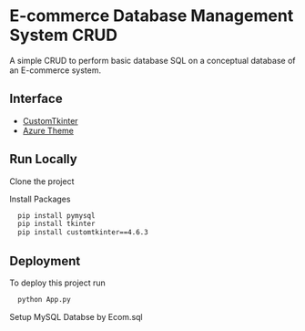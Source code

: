 # E-commerce Database Management System CRUD

A simple CRUD to perform basic database SQL on a conceptual database of an E-commerce system.

## Interface

 - [CustomTkinter](https://github.com/TomSchimansky/CustomTkinter)
 - [Azure Theme](https://github.com/rdbende/Azure-ttk-theme)

## Run Locally

Clone the project

Install Packages

```bash
  pip install pymysql
  pip install tkinter
  pip install customtkinter==4.6.3
```

## Deployment

To deploy this project run

```bash
  python App.py
```

Setup MySQL Databse by Ecom.sql

